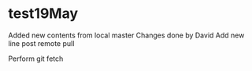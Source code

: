 # test19May
Added new contents from local master
Changes done by David
Add new line post remote pull

Perform git fetch

